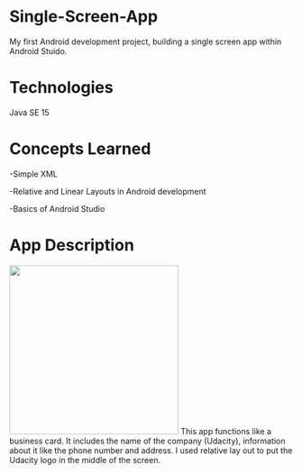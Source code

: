 # Single-Screen-App
My first Android development project, building a single screen app within Android Stuido.

# Technologies
<p> Java SE 15

# Concepts Learned
<p>-Simple XML</p>
<p>-Relative and Linear Layouts in Android development</p>
<p>-Basics of Android Studio</p>

# App Description
<img src="https://user-images.githubusercontent.com/44735420/96390603-18d20a00-117b-11eb-8d0d-02cd0696e552.png" width="300" />
This app functions like a business card. It includes the name of the company (Udacity), information about it like the phone number and address. I used relative lay out to put the Udacity logo in the middle of the screen.
